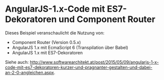 # AngularJS-1.x-Code mit ES7-Dekoratoren und Component Router 

Dieses Beispiel veranschaulicht die Nutzung von:

- Component Router (Version 0.5.x)
- AngularJS 1.x mit EcmaScript 6 (Transpilation über Babel)
- AngularJS 1.x mit ES7-Dekoratoren

Siehe auch: http://www.softwarearchitekt.at/post/2015/05/09/angularjs-1-x-code-mit-es7-dekoratoren-kurzer-und-pragnanter-gestalten-und-dabei-an-2-0-angleichen.aspx.
